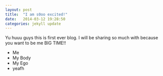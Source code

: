 ```yaml
---
layout: post
title:  "I am s0oo excited!"
date:   2014-03-12 19:28:50
categories: jekyll update
---
```

Yu huuu guys this is first ever blog. I will be sharing so much with because you want to be me BIG TIME!!

* Me
* My Body
* My Ego
* yeafh